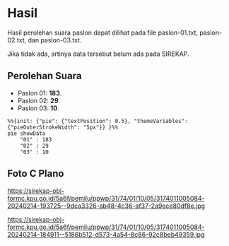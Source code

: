 # Hasil

Hasil perolehan suara paslon dapat dilihat pada file paslon-01.txt, paslon-02.txt, dan paslon-03.txt.

Jika tidak ada, artinya data tersebut belum ada pada SIREKAP.

## Perolehan Suara

 * Paslon 01: **183**.
 * Paslon 02: **29**.
 * Paslon 03: **10**.

```mermaid
%%{init: {"pie": {"textPosition": 0.5}, "themeVariables": {"pieOuterStrokeWidth": "5px"}} }%%
pie showData
    "01" : 183
    "02" : 29
    "03" : 10
```
## Foto C Plano

https://sirekap-obj-formc.kpu.go.id/5a6f/pemilu/ppwp/31/74/01/10/05/3174011005084-20240214-193725--9dca3326-ab48-4c36-af37-2a9ece80df8e.jpg

https://sirekap-obj-formc.kpu.go.id/5a6f/pemilu/ppwp/31/74/01/10/05/3174011005084-20240214-184911--5186b512-d573-4a54-8c86-92c8beb49359.jpg
